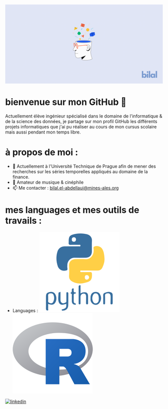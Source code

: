 ![](https://github.com/bil-ela/bil-ela/blob/main/Bilal.png)

# bienvenue sur mon GitHub 📍

Actuellement élève ingénieur spécialisé dans le domaine de l'informatique & de la science des données, je partage sur mon profil GitHub les différents projets informatiques que j'ai pu réaliser au cours de mon cursus scolaire mais aussi pendant mon temps libre.

# à propos de moi :

- 🔭 Actuellement à l'Université Technique de Prague afin de mener des recherches sur les séries temporelles appliqués au domaine de la finance. 
- 🎵 Amateur de musique & cinéphile
- 📫 Me contacter : bilal.el-abdellaui@mines-ales.org 


# mes languages et mes outils de travails :
* Languages :
![height='40'](https://github.com/bil-ela/bil-ela/blob/main/python-original-wordmark.svg)
![height='40'](https://github.com/bil-ela/bil-ela/blob/main/r-original.svg)



[<img src='https://cdn.jsdelivr.net/npm/simple-icons@3.0.1/icons/linkedin.svg' alt='linkedin' height='40'>](https://www.linkedin.com/in/https://www.linkedin.com/in/bilal-el-abdellaoui-277287218//)  



